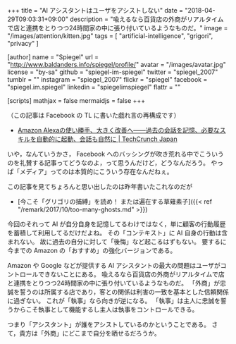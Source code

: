 +++
title = "AI アシスタントはユーザをアシストしない"
date = "2018-04-29T09:03:31+09:00"
description = "喩えるなら百貨店の外商がリアルタイムで店と連携をとりつつ24時間家の中に張り付いているようなものだ。"
image = "/images/attention/kitten.jpg"
tags = [ "artificial-intelligence", "grigori", "privacy" ]

[author]
  name      = "Spiegel"
  url       = "http://www.baldanders.info/spiegel/profile/"
  avatar    = "/images/avatar.jpg"
  license   = "by-sa"
  github    = "spiegel-im-spiegel"
  twitter   = "spiegel_2007"
  tumblr    = ""
  instagram = "spiegel_2007"
  flickr    = "spiegel"
  facebook  = "spiegel.im.spiegel"
  linkedin  = "spiegelimspiegel"
  flattr    = ""

[scripts]
  mathjax = false
  mermaidjs = false
+++

（この記事は Facebook の TL に書いた戯れ言の再構成です）

- [Amazon Alexaの使い勝手、大きく改善へ――過去の会話を記憶、必要なスキルを自動的に起動、会話も自然に | TechCrunch Japan](https://jp.techcrunch.com/2018/04/27/2018-04-26-alexa-will-soon-gain-a-memory-converse-more-naturally-and-automatically-launch-skills/)

いや，なんていうかさ， Facebook へのバッシングが吹き荒れる中でこういうのを礼賛する記事ってどうなのよ，って思うんだけど，どうなんだろう。
やっぱ「メディア」ってのは本質的にこういう存在なんだねぇ。

この記事を見てちょろんと思い出したのは昨年書いたこれなのだが

- [今こそ「グリゴリの捕縛」を読め！ または遍在する草薙素子]({{< ref "/remark/2017/10/too-many-ghosts.md" >}})

今回のそれって AI が自分自身を記憶してるわけではなく，単に顧客の行動履歴を蓄積して利用してるだけだよね。
その「コンテキスト」に AI 自身の行動は含まれない。
故に過去の自分に対して「後悔」など起こるはずもない。
要するに今までの Amazon の「おすすめ」の強化バージョンである。

Amazon や Google などが提供する AI アシスタントの最大の問題はユーザがコントロールできないことにある。
喩えるなら百貨店の外商がリアルタイムで店と連携をとりつつ24時間家の中に張り付いているようなものだ。
「外商」が忠誠を誓うのは所属する店であり，客との関係は利害の一致を基本とした信頼関係に過ぎない。
これが「執事」なら向きが逆になる。
「執事」は主人に忠誠を誓うからこそ執事として機能するし主人は執事をコントロールできる。

つまり「アシスタント」が誰をアシストしているのかということである。
さて，貴方は「外商」にどこまで自分を晒せるだろうか。
